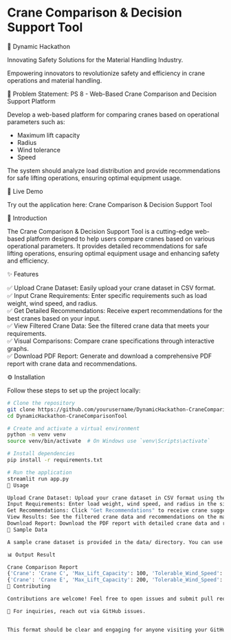 # Crane Comparison & Decision Support Tool

🚀 Dynamic Hackathon

Innovating Safety Solutions for the Material Handling Industry.

Empowering innovators to revolutionize safety and efficiency in crane operations and material handling.

📌 Problem Statement: PS 8 - Web-Based Crane Comparison and Decision Support Platform

Develop a web-based platform for comparing cranes based on operational parameters such as:

- Maximum lift capacity
- Radius
- Wind tolerance
- Speed

The system should analyze load distribution and provide recommendations for safe lifting operations, ensuring optimal equipment usage.

🔗 Live Demo

Try out the application here: Crane Comparison & Decision Support Tool

📖 Introduction

The Crane Comparison & Decision Support Tool is a cutting-edge web-based platform designed to help users compare cranes based on various operational parameters. It provides detailed recommendations for safe lifting operations, ensuring optimal equipment usage and enhancing safety and efficiency.

✨ Features

✅ Upload Crane Dataset: Easily upload your crane dataset in CSV format.  
✅ Input Crane Requirements: Enter specific requirements such as load weight, wind speed, and radius.  
✅ Get Detailed Recommendations: Receive expert recommendations for the best cranes based on your input.  
✅ View Filtered Crane Data: See the filtered crane data that meets your requirements.  
✅ Visual Comparisons: Compare crane specifications through interactive graphs.  
✅ Download PDF Report: Generate and download a comprehensive PDF report with crane data and recommendations.

⚙️ Installation

Follow these steps to set up the project locally:

```sh
# Clone the repository
git clone https://github.com/yourusername/DynamicHackathon-CraneComparisonTool.git
cd DynamicHackathon-CraneComparisonTool

# Create and activate a virtual environment
python -m venv venv
source venv/bin/activate  # On Windows use `venv\Scripts\activate`

# Install dependencies
pip install -r requirements.txt

# Run the application
streamlit run app.py
🎯 Usage

Upload Crane Dataset: Upload your crane dataset in CSV format using the sidebar.
Input Requirements: Enter load weight, wind speed, and radius in the sidebar.
Get Recommendations: Click "Get Recommendations" to receive crane suggestions.
View Results: See the filtered crane data and recommendations on the main page.
Download Report: Download the PDF report with detailed crane data and recommendations.
📂 Sample Data

A sample crane dataset is provided in the data/ directory. You can use this dataset to test the application.

📊 Output Result

Crane Comparison Report
{'Crane': 'Crane C', 'Max_Lift_Capacity': 100, 'Tolerable_Wind_Speed': 30, 'Radius': 30, 'Speed ': 3}
{'Crane': 'Crane E', 'Max_Lift_Capacity': 200, 'Tolerable_Wind_Speed': 25, 'Radius': 40, 'Speed ': 5}
🤝 Contributing

Contributions are welcome! Feel free to open issues and submit pull requests to improve this project.

📩 For inquiries, reach out via GitHub issues.


This format should be clear and engaging for anyone visiting your GitHub repository. Let me know if you need any further adjustments!
